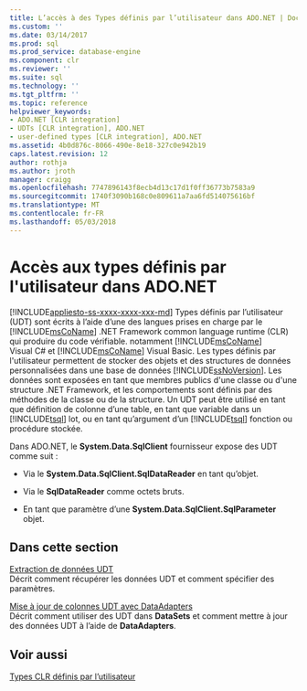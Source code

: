 ```yaml
---
title: L’accès à des Types définis par l’utilisateur dans ADO.NET | Documents Microsoft
ms.custom: ''
ms.date: 03/14/2017
ms.prod: sql
ms.prod_service: database-engine
ms.component: clr
ms.reviewer: ''
ms.suite: sql
ms.technology: ''
ms.tgt_pltfrm: ''
ms.topic: reference
helpviewer_keywords:
- ADO.NET [CLR integration]
- UDTs [CLR integration], ADO.NET
- user-defined types [CLR integration], ADO.NET
ms.assetid: 4b0d876c-8066-490e-8e18-327c0e942b19
caps.latest.revision: 12
author: rothja
ms.author: jroth
manager: craigg
ms.openlocfilehash: 7747896143f8ecb4d13c17d1f0ff36773b7583a9
ms.sourcegitcommit: 1740f3090b168c0e809611a7aa6fd514075616bf
ms.translationtype: MT
ms.contentlocale: fr-FR
ms.lasthandoff: 05/03/2018
---
```

# <a name="accessing-user-defined-types-in-adonet"></a>Accès aux types définis par l'utilisateur dans ADO.NET
[!INCLUDE[appliesto-ss-xxxx-xxxx-xxx-md](../../includes/appliesto-ss-xxxx-xxxx-xxx-md.md)]
  Types définis par l’utilisateur (UDT) sont écrits à l’aide d’une des langues prises en charge par le [!INCLUDE[msCoName](../../includes/msconame-md.md)] .NET Framework common language runtime (CLR) qui produire du code vérifiable. notamment [!INCLUDE[msCoName](../../includes/msconame-md.md)] Visual C# et [!INCLUDE[msCoName](../../includes/msconame-md.md)] Visual Basic. Les types définis par l'utilisateur permettent de stocker des objets et des structures de données personnalisées dans une base de données [!INCLUDE[ssNoVersion](../../includes/ssnoversion-md.md)]. Les données sont exposées en tant que membres publics d'une classe ou d'une structure .NET Framework, et les comportements sont définis par des méthodes de la classe ou de la structure. Un UDT peut être utilisé en tant que définition de colonne d’une table, en tant que variable dans un [!INCLUDE[tsql](../../includes/tsql-md.md)] lot, ou en tant qu’argument d’un [!INCLUDE[tsql](../../includes/tsql-md.md)] fonction ou procédure stockée.  
  
 Dans ADO.NET, le **System.Data.SqlClient** fournisseur expose des UDT comme suit :  
  
-   Via le **System.Data.SqlClient.SqlDataReader** en tant qu’objet.  
  
-   Via le **SqlDataReader** comme octets bruts.  
  
-   En tant que paramètre d’une **System.Data.SqlClient.SqlParameter** objet.  
  
## <a name="in-this-section"></a>Dans cette section  
 [Extraction de données UDT](../../relational-databases/clr-integration-database-objects-user-defined-types/accessing-user-defined-types-retrieving-udt-data.md)  
 Décrit comment récupérer les données UDT et comment spécifier des paramètres.  
  
 [Mise à jour de colonnes UDT avec DataAdapters](../../relational-databases/clr-integration-database-objects-user-defined-types/accessing-user-defined-types-updating-udt-columns-with-dataadapters.md)  
 Décrit comment utiliser des UDT dans **DataSets** et comment mettre à jour des données UDT à l’aide de **DataAdapters**.  
  
## <a name="see-also"></a>Voir aussi  
 [Types CLR définis par l’utilisateur](../../relational-databases/clr-integration-database-objects-user-defined-types/clr-user-defined-types.md)  
  
  
